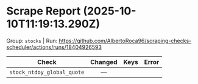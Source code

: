 # Scrape Report (2025-10-10T11:19:13.290Z)

Group: `stocks`  |  Run: https://github.com/AlbertoRoca96/scraping-checks-scheduler/actions/runs/18404926593

| Check | Changed | Keys | Error |
|---|:---:|:--|:--|
| `stock_ntdoy_global_quote` | — |  |  |
